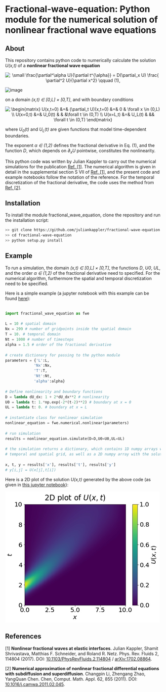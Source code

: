 # Fractional-wave-equation: Python module for the numerical solution of nonlinear fractional wave equations

## About

This repository contains python code to numerically calculate the solution <i>U(x,t)</i> of a **nonlinear fractional wave equation**

 <p align="center">
<img src="https://latex.codecogs.com/svg.latex?\small&space;\frac{\partial^\alpha&space;U}{\partial&space;t^{\alpha}}&space;=&space;D(\partial_x&space;U)&space;\frac{&space;\partial^2&space;U}{\partial&space;x^2}&space;\qquad&space;(1)," title="\small \frac{\partial^\alpha U}{\partial t^{\alpha}} = D(\partial_x U) \frac{ \partial^2 U}{\partial x^2} \qquad (1)," />
 </p>
 
 <img width="243" alt="image" src="https://user-images.githubusercontent.com/37583039/153430299-4b286c61-a8c2-4665-968e-0e11f823a7a7.png">


on a domain <i>(x,t) &#8712; [0,L] &#215; [0,T]</i>, and with boundary conditions

<p align="center">
<img src="https://latex.codecogs.com/svg.latex?\begin{matrix}&space;U(x,t=0)&space;&=&&space;(\partial_t&space;U)(x,t=0)&space;&=&&space;0&space;&&space;\forall&space;x&space;\in&space;(0,L)&space;\\&space;U(x=0,t)&space;&=&&space;U_0(t)&space;&&space;&&space;&\forall&space;t&space;\in&space;(0,T)&space;\\&space;U(x=L,t)&space;&=&&space;U_L(t)&space;&&space;&&&space;\forall&space;t&space;\in&space;(0,T)&space;\end{matrix}" title="\begin{matrix} U(x,t=0) &=& (\partial_t U)(x,t=0) &=& 0 & \forall x \in (0,L) \\ U(x=0,t) &=& U_0(t) & & &\forall t \in (0,T) \\ U(x=L,t) &=& U_L(t) & && \forall t \in (0,T) \end{matrix}" />
</p>
where <i>U<sub>0</sub>(t)</i> and <i>U<sub>L</sub>(t)</i> are given functions that model time-dependent boundaries.

The exponent <i>&alpha; &#8712; (1,2)</i> defines the fractional derivative in Eq. (1), and the function <i>D</i>, which depends on  <i>&#8706;<sub>x</sub>U</i> pointwise, constitutes the nonlinearity.

This python code was written by Julian Kappler to carry out the numerical simulations for the publication <a href="#ref_1">Ref. [1]</a>. The numerical algorithm is given in detail in the supplemental section S VII of <a href="#ref_1">Ref. [1]</a>, and the present code and example notebooks follow the notation of the reference. For the temporal discretization of the fractional derivative, the code uses the method from <a href="#ref_2">Ref. [2]</a>.

## Installation

To install the module fractional_wave_equation, clone the repository and run the installation script:

```bash
>> git clone https://github.com/juliankappler/fractional-wave-equation.git
>> cd fractional-wave-equation
>> python setup.py install
```

## Example

To run a simulation, the domain <i>(x,t) &#8712; [0,L] &#215; [0,T]</i>, the functions <i>D</i>, <i>U<subs>0</subs></i>, <i>U<subs>L</subs></i>, and the order <i>&alpha; &#8712; (1,2)</i> of the fractional derivative need to specified. For the numerical algorithm, furthermore the spatial and temporal discretization need to be specified.

Here is a simple example (a jupyter notebook with this example can be found [here](examples/Nonlinear%20fractional%20wave%20equation.ipynb)):

```Python

import fractional_wave_equation as fwe

L = 10 # spatial domain
Nx = 299 # number of gridpoints inside the spatial domain
T = 10. # temporal domain
Nt = 1000 # number of timesteps
alpha = 1.5 # order of the fractional derivative

# create dictionary for passing to the python module
parameters = {'L':L,
             'Nx':Nx,
             'T':T,
             'Nt':Nt,
             'alpha':alpha}

# Define nonlinearity and boundary functions
D = lambda dU_dx: 1 + 2*dU_dx**2 # nonlinearity
U0 = lambda t: 1.*np.exp(-2*(t-2)**2) # boundary at x = 0
UL = lambda t: 0. # boundary at x = L

# instantiate class for nonlinear simulation
nonlinear_equation = fwe.numerical.nonlinear(parameters)

# run simulation
results = nonlinear_equation.simulate(D=D,U0=U0,UL=UL)

# the simulation returns a dictionary, which contains 1D numpy arrays with the
# temporal and spatial grid, as well as a 2D numpy array with the solution U(x,t)

x, t, y = results['x'], results['t'], results['y']
# y[i,j] = U(x[j],t[i])

```

Here is a 2D plot of the solution <i>U(x,t)</i> generated by the above code (as given in [this jupyter notebook](examples/Nonlinear%20fractional%20wave%20equation.ipynb)):

![Imagel](https://raw.githubusercontent.com/juliankappler/fractional-wave-equation/master/examples/nonlinear_solution_2D_plot.jpg)


## References

<a id="ref_1">[1] **Nonlinear fractional waves at elastic interfaces**. Julian Kappler, Shamit Shrivastava, Matthias F. Schneider, and Roland R. Netz. Phys. Rev. Fluids 2, 114804 (2017). DOI: [10.1103/PhysRevFluids.2.114804](https://doi.org/10.1103/PhysRevFluids.2.114804) / [arXiv:1702.08864](https://arxiv.org/abs/1702.08864).</a>

<a id="ref_2">[2] **Numerical approximation of nonlinear fractional differential equations with subdiffusion and superdiffusion**. Changpin Li, Zhengang Zhao, YangQuan Chen. Chen, Comput. Math. Appl. 62, 855 (2011). DOI: [10.1016/j.camwa.2011.02.045](https://doi.org/10.1016/j.camwa.2011.02.045).</a>

